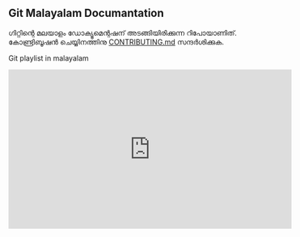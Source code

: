 ## Git Malayalam Documantation

ഗിറ്റിന്റെ മലയാളം ഡോക്യൂമെന്റഷന് അടങ്ങിയിരിക്കുന്ന റിപോയാണിത്. കോണ്ട്രിബൂഷൻ ചെയ്യിനത്തിനു [CONTRIBUTING.md](CONTRIBUTING.md) സന്ദർശിക്കുക.


Git playlist in malayalam
<iframe width="560" height="315" src="https://www.youtube.com/embed/videoseries?list=PLGS_a34tdzfhk8yKEr_X2Fk0WhkAlXJ1k" frameborder="0" allow="accelerometer; autoplay; clipboard-write; encrypted-media; gyroscope; picture-in-picture" allowfullscreen></iframe>
